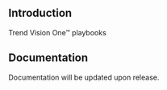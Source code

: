 ## Introduction

Trend Vision One™ playbooks

## Documentation

Documentation will be updated upon release.